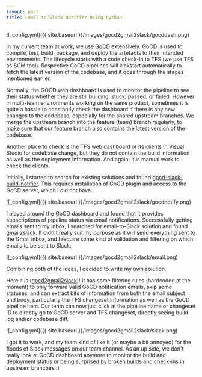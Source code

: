 ```yaml
---
layout: post
title: Email to Slack Notifier Using Python
---
```


![_config.yml]({{ site.baseurl }}/images/gocd2gmail2slack/gocddash.png)

In my current team at work, we use [GoCD](https://www.go.cd/) extensively. GoCD is used to compile, test, build, package, and deploy the artefacts to their intended environments. The lifecycle starts with a code check-in to TFS (we use TFS as SCM tool). Respective GoCD pipelines will kickstart automatically to fetch the latest version of the codebase, and it goes through the stages mentioned earlier.

Normally, the GOCD web dashboard is used to monitor the pipeline to see their status whether they are still building, stuck, passed, or failed. However in multi-team environments working on the same product, sometimes it is quite a hassle to constantly check the dashboard if there is any new changes to the codebase, especially for the shared upstream branches. We merge the upstream branch into the feature (team) branch regularly, to make sure that our feature branch also contains the latest version of the codebase.

Another place to check is the TFS web dashboard or its clients in Visual Studio for codebase change, but they do not contain the build information as well as the deployment information. And again, it is manual work to check the clients.

Initially, I started to search for existing solutions and found [gocd-slack-build-notifier](https://github.com/ashwanthkumar/gocd-slack-build-notifier). This requires installation of GoCD plugin and access to the GoCD server, which I did not have.

![_config.yml]({{ site.baseurl }}/images/gocd2gmail2slack/gocdnotify.png)

I played around the GoCD dashboard and found that it provides subscriptions of pipeline status via email notifications. Successfully getting emails sent to my inbox, I searched for email-to-Slack solution and found [gmail2slack](https://github.com/brooksc/gmail2slack). It didn't really suit my purpose as it will send everything sent to the Gmail inbox, and I require some kind of validation and filtering on which emails to be sent to Slack.

![_config.yml]({{ site.baseurl }}/images/gocd2gmail2slack/email.png)

Combining both of the ideas, I decided to write my own solution. 

Here it is ([gocd2gmail2slack](https://github.com/azam-a/gocd2gmail2slack))! It has some filtering rules (hardcoded at the moment) to only forward valid GoCD notification emails, skip some statuses, and can extract bits of information from both the email subject and body, particularly the TFS changeset information as well as the GoCD pipeline item. Our team can now just click at the pipeline name or changeset ID to directly go to GoCD server and TFS changeset, directly seeing build log and/or codebase diff.

![_config.yml]({{ site.baseurl }}/images/gocd2gmail2slack/slack.png)

I got it to work, and my team kind of like it (or maybe a bit annoyed) for the floods of Slack messages on our team channel. As an up side, we don't really look at GoCD dashboard anymore to monitor the build and deployment status or being surprised by broken builds and check-ins in upstream branches :)
